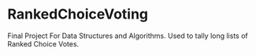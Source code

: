 # RankedChoiceVoting
Final Project For Data Structures and Algorithms. Used to tally long lists of Ranked Choice Votes.

